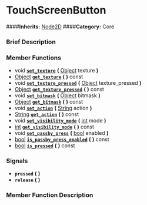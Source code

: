 #  TouchScreenButton  
####**Inherits:** [Node2D](class_node2d)
####**Category:** Core

###  Brief Description  


###  Member Functions 
  * void  **[`set_texture`](#set_texture)**  **(** [Object](class_object) texture  **)**
  * [Object](class_object)  **[`get_texture`](#get_texture)**  **(** **)** const
  * void  **[`set_texture_pressed`](#set_texture_pressed)**  **(** [Object](class_object) texture_pressed  **)**
  * [Object](class_object)  **[`get_texture_pressed`](#get_texture_pressed)**  **(** **)** const
  * void  **[`set_bitmask`](#set_bitmask)**  **(** [Object](class_object) bitmask  **)**
  * [Object](class_object)  **[`get_bitmask`](#get_bitmask)**  **(** **)** const
  * void  **[`set_action`](#set_action)**  **(** [String](class_string) action  **)**
  * [String](class_string)  **[`get_action`](#get_action)**  **(** **)** const
  * void  **[`set_visibility_mode`](#set_visibility_mode)**  **(** [int](class_int) mode  **)**
  * [int](class_int)  **[`get_visibility_mode`](#get_visibility_mode)**  **(** **)** const
  * void  **[`set_passby_press`](#set_passby_press)**  **(** [bool](class_bool) enabled  **)**
  * [bool](class_bool)  **[`is_passby_press_enabled`](#is_passby_press_enabled)**  **(** **)** const
  * [bool](class_bool)  **[`is_pressed`](#is_pressed)**  **(** **)** const

###  Signals  
  *  **`pressed`**  **(** **)**
  *  **`release`**  **(** **)**

###  Member Function Description  
